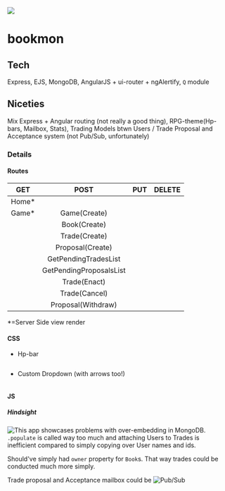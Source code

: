 ![](http://res.cloudinary.com/dmj8qtant/image/upload/c_scale,w_600/v1461261954/egjehu0yamywhk8ke0wa.png)
# bookmon

## Tech
Express, EJS, MongoDB, AngularJS + ui-router + ngAlertify, ```Q``` module

## Niceties
Mix Express + Angular routing (not really a good thing), RPG-theme(Hp-bars, Mailbox, Stats), Trading Models btwn Users / Trade Proposal and Acceptance system (not Pub/Sub, unfortunately)

### Details
#### Routes
| GET        | POST           | PUT  | DELETE  |
| ---------- |:--------------:| ----:| -------:|
| Home*      |                |      |         |
| Game*      |  Game(Create)  |      |         |
|            |  Book(Create)  |      |         |
|            |  Trade(Create)  |      |         |
|            |  Proposal(Create)  |      |         |
|            |  GetPendingTradesList  |      |         |
|            |  GetPendingProposalsList  |      |         |
|            |  Trade(Enact)  |      |         |
|            |  Trade(Cancel)  |      |         |
|            |  Proposal(Withdraw)  |      |         |


*=Server Side view render
#### CSS
 - Hp-bar
```
```
 - Custom Dropdown (with arrows too!)
```
```

#### JS
 
##### Hindsight
![This app](https://github.com/vtange/bookmon/tree/0e7392cf7c8ffc19120365cf43709db0170144aa) showcases problems with over-embedding in MongoDB. ```.populate``` is called way too much and attaching Users to Trades is inefficient compared to simply copying over User names and ids.

Should've simply had ```owner``` property for ```Book```s. That way trades could be conducted much more simply.

Trade proposal and Acceptance mailbox could be ![Pub/Sub](https://davidwalsh.name/pubsub-javascript) 
